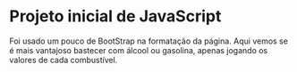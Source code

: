 # Projeto inicial de JavaScript

Foi usado um pouco de BootStrap na formatação da página.
Aqui vemos se é mais vantajoso bastecer com álcool ou gasolina, apenas jogando os valores de cada combustível.